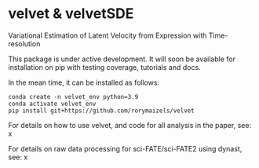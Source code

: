 # velvet & velvetSDE
Variational 
Estimation of 
Latent 
Velocity from 
Expression with 
Time-resolution

This package is under active development. It will soon be available for installation on pip with testing coverage, tutorials and docs.

In the mean time, it can be installed as follows:

```
conda create -n velvet_env python=3.9
conda activate velvet_env
pip install git+https://github.com/rorymaizels/velvet
```

For details on how to use velvet, and code for all analysis in the paper, see:
x

For details on raw data processing for sci-FATE/sci-FATE2 using dynast, see:
x


